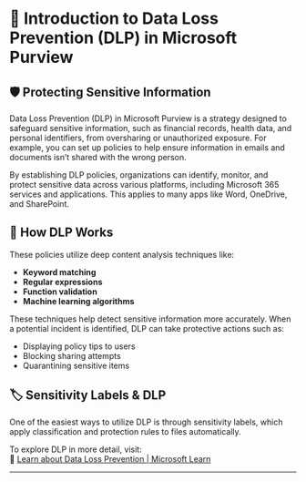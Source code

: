 # 🔐 Introduction to Data Loss Prevention (DLP) in Microsoft Purview

## 🛡️ Protecting Sensitive Information

Data Loss Prevention (DLP) in Microsoft Purview is a strategy designed to safeguard sensitive information, such as financial records, health data, and personal identifiers, from oversharing or unauthorized exposure. For example, you can set up policies to help ensure information in emails and documents isn’t shared with the wrong person. 

By establishing DLP policies, organizations can identify, monitor, and protect sensitive data across various platforms, including Microsoft 365 services and applications. This applies to many apps like Word, OneDrive, and SharePoint. 

## 🔎 How DLP Works

These policies utilize deep content analysis techniques like:

- **Keyword matching**  
- **Regular expressions**  
- **Function validation**  
- **Machine learning algorithms**  

These techniques help detect sensitive information more accurately. When a potential incident is identified, DLP can take protective actions such as:

- Displaying policy tips to users  
- Blocking sharing attempts  
- Quarantining sensitive items  

## 🏷️ Sensitivity Labels & DLP

One of the easiest ways to utilize DLP is through sensitivity labels, which apply classification and protection rules to files automatically.

To explore DLP in more detail, visit:  
🔗 [Learn about Data Loss Prevention | Microsoft Learn](https://learn.microsoft.com/en-us/microsoft-365/compliance/dlp-learn-about-dlp)  

---


